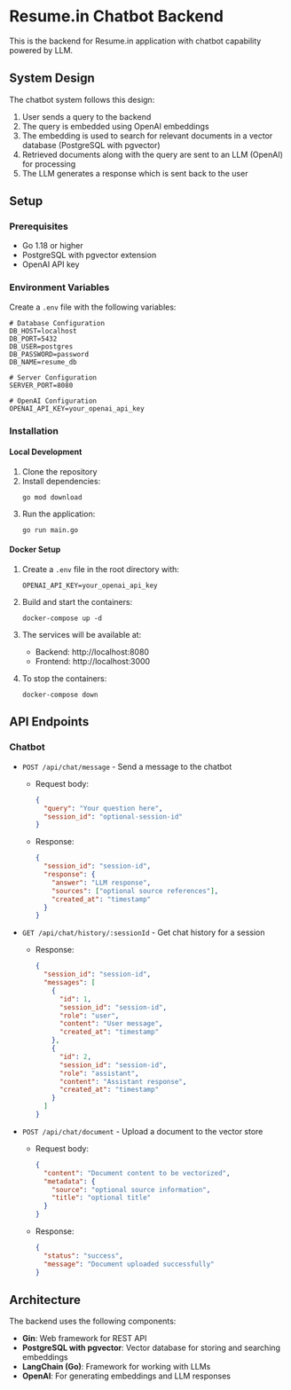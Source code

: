# Resume.in Chatbot Backend

This is the backend for Resume.in application with chatbot capability powered by LLM.

## System Design

The chatbot system follows this design:

1. User sends a query to the backend
2. The query is embedded using OpenAI embeddings
3. The embedding is used to search for relevant documents in a vector database (PostgreSQL with pgvector)
4. Retrieved documents along with the query are sent to an LLM (OpenAI) for processing
5. The LLM generates a response which is sent back to the user

## Setup

### Prerequisites

- Go 1.18 or higher
- PostgreSQL with pgvector extension
- OpenAI API key

### Environment Variables

Create a `.env` file with the following variables:

```
# Database Configuration
DB_HOST=localhost
DB_PORT=5432
DB_USER=postgres
DB_PASSWORD=password
DB_NAME=resume_db

# Server Configuration
SERVER_PORT=8080

# OpenAI Configuration
OPENAI_API_KEY=your_openai_api_key
```

### Installation

#### Local Development

1. Clone the repository
2. Install dependencies:
   ```
   go mod download
   ```
3. Run the application:
   ```
   go run main.go
   ```

#### Docker Setup

1. Create a `.env` file in the root directory with:
   ```
   OPENAI_API_KEY=your_openai_api_key
   ```

2. Build and start the containers:
   ```
   docker-compose up -d
   ```

3. The services will be available at:
   - Backend: http://localhost:8080
   - Frontend: http://localhost:3000

4. To stop the containers:
   ```
   docker-compose down
   ```

## API Endpoints

### Chatbot

- `POST /api/chat/message` - Send a message to the chatbot
  - Request body:
    ```json
    {
      "query": "Your question here",
      "session_id": "optional-session-id"
    }
    ```
  - Response:
    ```json
    {
      "session_id": "session-id",
      "response": {
        "answer": "LLM response",
        "sources": ["optional source references"],
        "created_at": "timestamp"
      }
    }
    ```

- `GET /api/chat/history/:sessionId` - Get chat history for a session
  - Response:
    ```json
    {
      "session_id": "session-id",
      "messages": [
        {
          "id": 1,
          "session_id": "session-id",
          "role": "user",
          "content": "User message",
          "created_at": "timestamp"
        },
        {
          "id": 2,
          "session_id": "session-id",
          "role": "assistant",
          "content": "Assistant response",
          "created_at": "timestamp"
        }
      ]
    }
    ```

- `POST /api/chat/document` - Upload a document to the vector store
  - Request body:
    ```json
    {
      "content": "Document content to be vectorized",
      "metadata": {
        "source": "optional source information",
        "title": "optional title"
      }
    }
    ```
  - Response:
    ```json
    {
      "status": "success",
      "message": "Document uploaded successfully"
    }
    ```

## Architecture

The backend uses the following components:

- **Gin**: Web framework for REST API
- **PostgreSQL with pgvector**: Vector database for storing and searching embeddings
- **LangChain (Go)**: Framework for working with LLMs
- **OpenAI**: For generating embeddings and LLM responses 